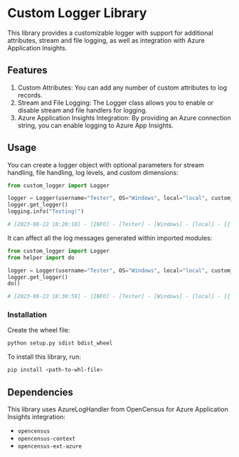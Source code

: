 # Custom Logger Library
This library provides a customizable logger with support for additional attributes, stream and file logging, as well as integration with Azure Application Insights.

## Features
1. Custom Attributes: You can add any number of custom attributes to log records.
2. Stream and File Logging: The Logger class allows you to enable or disable stream and file handlers for logging.
3. Azure Application Insights Integration: By providing an Azure connection string, you can enable logging to Azure App Insights.

## Usage

You can create a logger object with optional parameters for stream handling, file handling, log levels, and custom dimensions:

```python
from custom_logger import Logger

logger = Logger(username="Tester", OS="Windows", local="local", custom_dimensions={'job_id': 2020}, file_handler=True)
logger.get_logger()
logging.info("Testing!")

# [2023-08-22 18:28:10] - [INFO] - [Tester] - [Windows] - [local] - [{'job_id': 2020}] - (main.py).<module>(10) - Testing!
```

It can affect all the log messages generated within imported modules:

```python
from custom_logger import Logger
from helper import do

logger = Logger(username="Tester", OS="Windows", local="local", custom_dimensions={'job_id': 2020}, file_handler=True)
logger.get_logger()
do()

# [2023-08-22 18:30:59] - [INFO] - [Tester] - [Windows] - [local] - [{'job_id': 2020}] - (helper.py).do(7) - HELLO
```

### Installation

Create the wheel file:
```bash
python setup.py sdist bdist_wheel
```

To install this library, run:
```bash
pip install <path-to-whl-file>
```

## Dependencies
This library uses AzureLogHandler from OpenCensus for Azure Application Insights integration:
* `opencensus`
* `opencensus-context`
* `opencensus-ext-azure`
